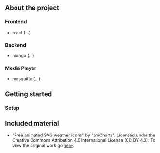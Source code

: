 ## About the project
### Frontend
- react (...)

### Backend
- mongo (...)
### Media Player
- mosquitto (...)

## Getting started
### Setup

## Included material

- "Free animated SVG weather icons" by "amCharts". Licensed under the Creative Commons Attribution 4.0 International License (CC BY 4.0). To view the original work go [here](https://www.amcharts.com/free-animated-svg-weather-icons/ "free-animated-svg-weather-icons").
